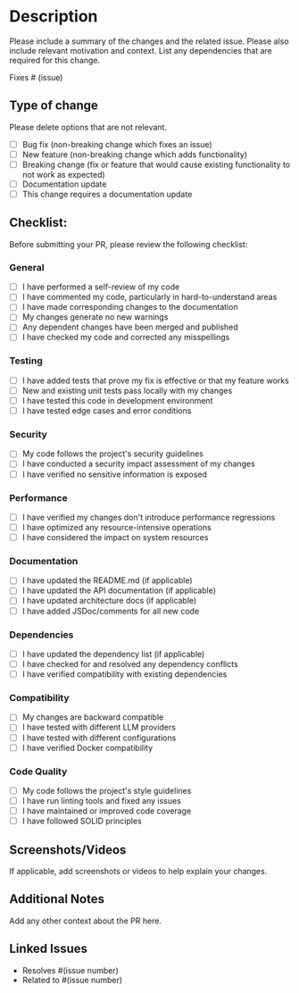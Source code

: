 # Description

Please include a summary of the changes and the related issue. Please also include relevant motivation and context. List any dependencies that are required for this change.

Fixes # (issue)

## Type of change

Please delete options that are not relevant.

- [ ] Bug fix (non-breaking change which fixes an issue)
- [ ] New feature (non-breaking change which adds functionality)
- [ ] Breaking change (fix or feature that would cause existing functionality to not work as expected)
- [ ] Documentation update
- [ ] This change requires a documentation update

## Checklist:

Before submitting your PR, please review the following checklist:

### General
- [ ] I have performed a self-review of my code
- [ ] I have commented my code, particularly in hard-to-understand areas
- [ ] I have made corresponding changes to the documentation
- [ ] My changes generate no new warnings
- [ ] Any dependent changes have been merged and published
- [ ] I have checked my code and corrected any misspellings

### Testing
- [ ] I have added tests that prove my fix is effective or that my feature works
- [ ] New and existing unit tests pass locally with my changes
- [ ] I have tested this code in development environment
- [ ] I have tested edge cases and error conditions

### Security
- [ ] My code follows the project's security guidelines
- [ ] I have conducted a security impact assessment of my changes
- [ ] I have verified no sensitive information is exposed

### Performance
- [ ] I have verified my changes don't introduce performance regressions
- [ ] I have optimized any resource-intensive operations
- [ ] I have considered the impact on system resources

### Documentation
- [ ] I have updated the README.md (if applicable)
- [ ] I have updated the API documentation (if applicable)
- [ ] I have updated architecture docs (if applicable)
- [ ] I have added JSDoc/comments for all new code

### Dependencies
- [ ] I have updated the dependency list (if applicable)
- [ ] I have checked for and resolved any dependency conflicts
- [ ] I have verified compatibility with existing dependencies

### Compatibility
- [ ] My changes are backward compatible
- [ ] I have tested with different LLM providers
- [ ] I have tested with different configurations
- [ ] I have verified Docker compatibility

### Code Quality
- [ ] My code follows the project's style guidelines
- [ ] I have run linting tools and fixed any issues
- [ ] I have maintained or improved code coverage
- [ ] I have followed SOLID principles

## Screenshots/Videos

If applicable, add screenshots or videos to help explain your changes.

## Additional Notes

Add any other context about the PR here.

## Linked Issues

- Resolves #(issue number)
- Related to #(issue number)

